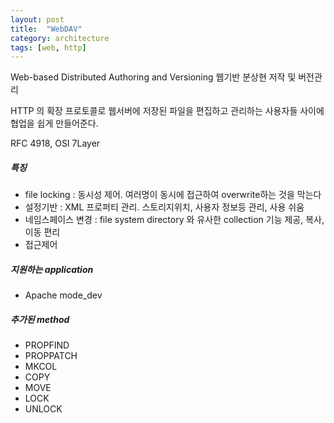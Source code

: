 ```yaml
---
layout: post
title:  "WebDAV"
category: architecture
tags: [web, http]
---
```

Web-based Distributed Authoring and Versioning 웹기반 분상현 저작 및 버전관리

HTTP 의 확장 프로토콜로 웹서버에 저장된 파일을 편집하고 관리하는 사용자들 사이에 협업을 쉽게 만들어준다.

RFC 4918, OSI 7Layer

#####  특징

* file locking : 동시성 제어.  여러명이 동시에 접근하여 overwrite하는 것을 막는다
* 설정기반 : XML 프로퍼티 관리. 스토리지위치, 사용자 정보등 관리, 사용 쉬움
* 네임스페이스 변경 : file system directory 와 유사한 collection 기능 제공,  복사, 이동 편리
* 접근제어

#####  지원하는 application

* Apache mode_dev

##### 추가된 method
* PROPFIND
* PROPPATCH
* MKCOL
* COPY
* MOVE
* LOCK
* UNLOCK
